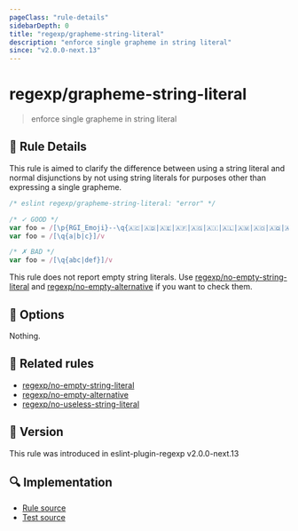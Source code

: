 ```yaml
---
pageClass: "rule-details"
sidebarDepth: 0
title: "regexp/grapheme-string-literal"
description: "enforce single grapheme in string literal"
since: "v2.0.0-next.13"
---
```

# regexp/grapheme-string-literal

<!-- end auto-generated rule header -->

> enforce single grapheme in string literal

## :book: Rule Details

This rule is aimed to clarify the difference between using a string literal and normal disjunctions by not using string literals for purposes other than expressing a single grapheme.

<eslint-code-block>

```js
/* eslint regexp/grapheme-string-literal: "error" */

/* ✓ GOOD */
var foo = /[\p{RGI_Emoji}--\q{🇦🇨|🇦🇩|🇦🇪|🇦🇫|🇦🇬|🇦🇮|🇦🇱|🇦🇲|🇦🇴|🇦🇶|🇦🇷|🇦🇸|🇦🇹|🇦🇺|🇦🇼|🇦🇽|🇦🇿|🇧🇦|🇧🇧|🇧🇩|🇧🇪|🇧🇫|🇧🇬|🇧🇭|🇧🇮|🇧🇯}]/v
var foo = /[\q{a|b|c}]/v

/* ✗ BAD */
var foo = /[\q{abc|def}]/v
```

</eslint-code-block>

This rule does not report empty string literals. Use [regexp/no-empty-string-literal] and [regexp/no-empty-alternative] if you want to check them.

## :wrench: Options

Nothing.

## :couple: Related rules

- [regexp/no-empty-string-literal]
- [regexp/no-empty-alternative]
- [regexp/no-useless-string-literal]

[regexp/no-empty-string-literal]: ./no-empty-string-literal.md
[regexp/no-empty-alternative]: ./no-empty-alternative.md
[regexp/no-useless-string-literal]: ./no-useless-string-literal.md

## :rocket: Version

This rule was introduced in eslint-plugin-regexp v2.0.0-next.13

## :mag: Implementation

- [Rule source](https://github.com/ota-meshi/eslint-plugin-regexp/blob/master/lib/rules/grapheme-string-literal.ts)
- [Test source](https://github.com/ota-meshi/eslint-plugin-regexp/blob/master/tests/lib/rules/grapheme-string-literal.ts)
